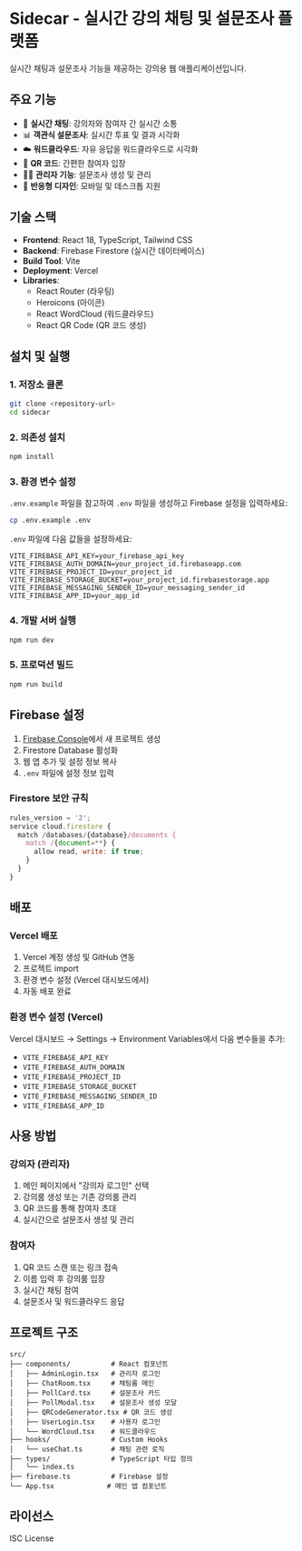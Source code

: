 # Sidecar - 실시간 강의 채팅 및 설문조사 플랫폼

실시간 채팅과 설문조사 기능을 제공하는 강의용 웹 애플리케이션입니다.

## 주요 기능

- 🎯 **실시간 채팅**: 강의자와 참여자 간 실시간 소통
- 📊 **객관식 설문조사**: 실시간 투표 및 결과 시각화
- ☁️ **워드클라우드**: 자유 응답을 워드클라우드로 시각화
- 📱 **QR 코드**: 간편한 참여자 입장
- 👨‍🏫 **관리자 기능**: 설문조사 생성 및 관리
- 📱 **반응형 디자인**: 모바일 및 데스크톱 지원

## 기술 스택

- **Frontend**: React 18, TypeScript, Tailwind CSS
- **Backend**: Firebase Firestore (실시간 데이터베이스)
- **Build Tool**: Vite
- **Deployment**: Vercel
- **Libraries**: 
  - React Router (라우팅)
  - Heroicons (아이콘)
  - React WordCloud (워드클라우드)
  - React QR Code (QR 코드 생성)

## 설치 및 실행

### 1. 저장소 클론
```bash
git clone <repository-url>
cd sidecar
```

### 2. 의존성 설치
```bash
npm install
```

### 3. 환경 변수 설정
`.env.example` 파일을 참고하여 `.env` 파일을 생성하고 Firebase 설정을 입력하세요:

```bash
cp .env.example .env
```

`.env` 파일에 다음 값들을 설정하세요:
```env
VITE_FIREBASE_API_KEY=your_firebase_api_key
VITE_FIREBASE_AUTH_DOMAIN=your_project_id.firebaseapp.com
VITE_FIREBASE_PROJECT_ID=your_project_id
VITE_FIREBASE_STORAGE_BUCKET=your_project_id.firebasestorage.app
VITE_FIREBASE_MESSAGING_SENDER_ID=your_messaging_sender_id
VITE_FIREBASE_APP_ID=your_app_id
```

### 4. 개발 서버 실행
```bash
npm run dev
```

### 5. 프로덕션 빌드
```bash
npm run build
```

## Firebase 설정

1. [Firebase Console](https://console.firebase.google.com/)에서 새 프로젝트 생성
2. Firestore Database 활성화
3. 웹 앱 추가 및 설정 정보 복사
4. `.env` 파일에 설정 정보 입력

### Firestore 보안 규칙
```javascript
rules_version = '2';
service cloud.firestore {
  match /databases/{database}/documents {
    match /{document=**} {
      allow read, write: if true;
    }
  }
}
```

## 배포

### Vercel 배포
1. Vercel 계정 생성 및 GitHub 연동
2. 프로젝트 import
3. 환경 변수 설정 (Vercel 대시보드에서)
4. 자동 배포 완료

### 환경 변수 설정 (Vercel)
Vercel 대시보드 → Settings → Environment Variables에서 다음 변수들을 추가:
- `VITE_FIREBASE_API_KEY`
- `VITE_FIREBASE_AUTH_DOMAIN`
- `VITE_FIREBASE_PROJECT_ID`
- `VITE_FIREBASE_STORAGE_BUCKET`
- `VITE_FIREBASE_MESSAGING_SENDER_ID`
- `VITE_FIREBASE_APP_ID`

## 사용 방법

### 강의자 (관리자)
1. 메인 페이지에서 "강의자 로그인" 선택
2. 강의룸 생성 또는 기존 강의룸 관리
3. QR 코드를 통해 참여자 초대
4. 실시간으로 설문조사 생성 및 관리

### 참여자
1. QR 코드 스캔 또는 링크 접속
2. 이름 입력 후 강의룸 입장
3. 실시간 채팅 참여
4. 설문조사 및 워드클라우드 응답

## 프로젝트 구조

```
src/
├── components/          # React 컴포넌트
│   ├── AdminLogin.tsx   # 관리자 로그인
│   ├── ChatRoom.tsx     # 채팅룸 메인
│   ├── PollCard.tsx     # 설문조사 카드
│   ├── PollModal.tsx    # 설문조사 생성 모달
│   ├── QRCodeGenerator.tsx # QR 코드 생성
│   ├── UserLogin.tsx    # 사용자 로그인
│   └── WordCloud.tsx    # 워드클라우드
├── hooks/               # Custom Hooks
│   └── useChat.ts       # 채팅 관련 로직
├── types/               # TypeScript 타입 정의
│   └── index.ts
├── firebase.ts          # Firebase 설정
└── App.tsx             # 메인 앱 컴포넌트
```

## 라이선스

ISC License 